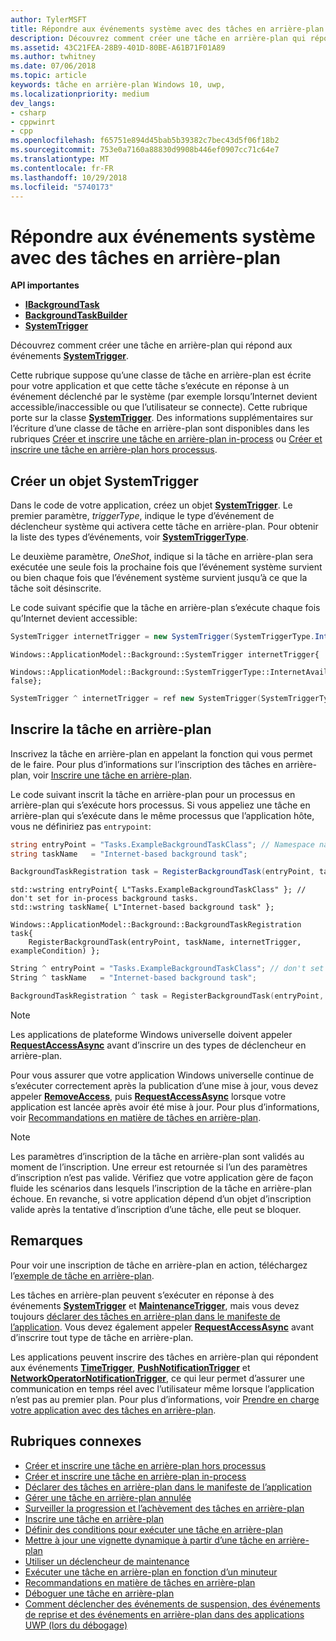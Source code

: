 ```yaml
---
author: TylerMSFT
title: Répondre aux événements système avec des tâches en arrière-plan
description: Découvrez comment créer une tâche en arrière-plan qui répond aux événements SystemTrigger.
ms.assetid: 43C21FEA-28B9-401D-80BE-A61B71F01A89
ms.author: twhitney
ms.date: 07/06/2018
ms.topic: article
keywords: tâche en arrière-plan Windows 10, uwp,
ms.localizationpriority: medium
dev_langs:
- csharp
- cppwinrt
- cpp
ms.openlocfilehash: f65751e894d45bab5b39382c7bec43d5f06f18b2
ms.sourcegitcommit: 753e0a7160a88830d9908b446ef0907cc71c64e7
ms.translationtype: MT
ms.contentlocale: fr-FR
ms.lasthandoff: 10/29/2018
ms.locfileid: "5740173"
---
```

# <a name="respond-to-system-events-with-background-tasks"></a>Répondre aux événements système avec des tâches en arrière-plan

**API importantes**

- [**IBackgroundTask**](https://msdn.microsoft.com/library/windows/apps/br224794)
- [**BackgroundTaskBuilder**](https://msdn.microsoft.com/library/windows/apps/br224768)
- [**SystemTrigger**](https://msdn.microsoft.com/library/windows/apps/br224838)

Découvrez comment créer une tâche en arrière-plan qui répond aux événements [**SystemTrigger**](https://msdn.microsoft.com/library/windows/apps/br224839).

Cette rubrique suppose qu’une classe de tâche en arrière-plan est écrite pour votre application et que cette tâche s’exécute en réponse à un événement déclenché par le système (par exemple lorsqu’Internet devient accessible/inaccessible ou que l’utilisateur se connecte). Cette rubrique porte sur la classe [**SystemTrigger**](https://msdn.microsoft.com/library/windows/apps/br224839). Des informations supplémentaires sur l’écriture d’une classe de tâche en arrière-plan sont disponibles dans les rubriques [Créer et inscrire une tâche en arrière-plan in-process](create-and-register-an-inproc-background-task.md) ou [Créer et inscrire une tâche en arrière-plan hors processus](create-and-register-a-background-task.md).

## <a name="create-a-systemtrigger-object"></a>Créer un objet SystemTrigger

Dans le code de votre application, créez un objet [**SystemTrigger**](https://msdn.microsoft.com/library/windows/apps/br224838). Le premier paramètre, *triggerType*, indique le type d’événement de déclencheur système qui activera cette tâche en arrière-plan. Pour obtenir la liste des types d’événements, voir [**SystemTriggerType**](https://msdn.microsoft.com/library/windows/apps/br224839).

Le deuxième paramètre, *OneShot*, indique si la tâche en arrière-plan sera exécutée une seule fois la prochaine fois que l’événement système survient ou bien chaque fois que l’événement système survient jusqu’à ce que la tâche soit désinscrite.

Le code suivant spécifie que la tâche en arrière-plan s’exécute chaque fois qu’Internet devient accessible:

```csharp
SystemTrigger internetTrigger = new SystemTrigger(SystemTriggerType.InternetAvailable, false);
```

```cppwinrt
Windows::ApplicationModel::Background::SystemTrigger internetTrigger{
    Windows::ApplicationModel::Background::SystemTriggerType::InternetAvailable, false};
```

```cpp
SystemTrigger ^ internetTrigger = ref new SystemTrigger(SystemTriggerType::InternetAvailable, false);
```

## <a name="register-the-background-task"></a>Inscrire la tâche en arrière-plan

Inscrivez la tâche en arrière-plan en appelant la fonction qui vous permet de le faire. Pour plus d’informations sur l’inscription des tâches en arrière-plan, voir [Inscrire une tâche en arrière-plan](register-a-background-task.md).

Le code suivant inscrit la tâche en arrière-plan pour un processus en arrière-plan qui s’exécute hors processus. Si vous appeliez une tâche en arrière-plan qui s’exécute dans le même processus que l’application hôte, vous ne définiriez pas `entrypoint`:

```csharp
string entryPoint = "Tasks.ExampleBackgroundTaskClass"; // Namespace name, '.', and the name of the class containing the background task
string taskName   = "Internet-based background task";

BackgroundTaskRegistration task = RegisterBackgroundTask(entryPoint, taskName, internetTrigger, exampleCondition);
```

```cppwinrt
std::wstring entryPoint{ L"Tasks.ExampleBackgroundTaskClass" }; // don't set for in-process background tasks.
std::wstring taskName{ L"Internet-based background task" };

Windows::ApplicationModel::Background::BackgroundTaskRegistration task{
    RegisterBackgroundTask(entryPoint, taskName, internetTrigger, exampleCondition) };
```

```cpp
String ^ entryPoint = "Tasks.ExampleBackgroundTaskClass"; // don't set for in-process background tasks
String ^ taskName   = "Internet-based background task";

BackgroundTaskRegistration ^ task = RegisterBackgroundTask(entryPoint, taskName, internetTrigger, exampleCondition);
```

> [!NOTE]
> Les applications de plateforme Windows universelle doivent appeler [**RequestAccessAsync**](https://msdn.microsoft.com/library/windows/apps/hh700485) avant d’inscrire un des types de déclencheur en arrière-plan.

Pour vous assurer que votre application Windows universelle continue de s’exécuter correctement après la publication d’une mise à jour, vous devez appeler [**RemoveAccess**](https://msdn.microsoft.com/library/windows/apps/hh700471), puis [**RequestAccessAsync**](https://msdn.microsoft.com/library/windows/apps/hh700485) lorsque votre application est lancée après avoir été mise à jour. Pour plus d’informations, voir [Recommandations en matière de tâches en arrière-plan](guidelines-for-background-tasks.md).

> [!NOTE]
> Les paramètres d’inscription de la tâche en arrière-plan sont validés au moment de l’inscription. Une erreur est retournée si l’un des paramètres d’inscription n’est pas valide. Vérifiez que votre application gère de façon fluide les scénarios dans lesquels l’inscription de la tâche en arrière-plan échoue. En revanche, si votre application dépend d’un objet d’inscription valide après la tentative d’inscription d’une tâche, elle peut se bloquer.
 
## <a name="remarks"></a>Remarques

Pour voir une inscription de tâche en arrière-plan en action, téléchargez l’[exemple de tâche en arrière-plan](http://go.microsoft.com/fwlink/p/?LinkId=618666).

Les tâches en arrière-plan peuvent s’exécuter en réponse à des événements [**SystemTrigger**](https://msdn.microsoft.com/library/windows/apps/br224838) et [**MaintenanceTrigger**](https://msdn.microsoft.com/library/windows/apps/hh700517), mais vous devez toujours [déclarer des tâches en arrière-plan dans le manifeste de l’application](declare-background-tasks-in-the-application-manifest.md). Vous devez également appeler [**RequestAccessAsync**](https://msdn.microsoft.com/library/windows/apps/hh700485) avant d’inscrire tout type de tâche en arrière-plan.

Les applications peuvent inscrire des tâches en arrière-plan qui répondent aux événements [**TimeTrigger**](https://msdn.microsoft.com/library/windows/apps/br224843), [**PushNotificationTrigger**](https://msdn.microsoft.com/library/windows/apps/hh700543) et [**NetworkOperatorNotificationTrigger**](https://msdn.microsoft.com/library/windows/apps/br224831), ce qui leur permet d’assurer une communication en temps réel avec l’utilisateur même lorsque l’application n’est pas au premier plan. Pour plus d’informations, voir [Prendre en charge votre application avec des tâches en arrière-plan](support-your-app-with-background-tasks.md).

## <a name="related-topics"></a>Rubriques connexes

* [Créer et inscrire une tâche en arrière-plan hors processus](create-and-register-a-background-task.md)
* [Créer et inscrire une tâche en arrière-plan in-process](create-and-register-an-inproc-background-task.md)
* [Déclarer des tâches en arrière-plan dans le manifeste de l’application](declare-background-tasks-in-the-application-manifest.md)
* [Gérer une tâche en arrière-plan annulée](handle-a-cancelled-background-task.md)
* [Surveiller la progression et l’achèvement des tâches en arrière-plan](monitor-background-task-progress-and-completion.md)
* [Inscrire une tâche en arrière-plan](register-a-background-task.md)
* [Définir des conditions pour exécuter une tâche en arrière-plan](set-conditions-for-running-a-background-task.md)
* [Mettre à jour une vignette dynamique à partir d’une tâche en arrière-plan](update-a-live-tile-from-a-background-task.md)
* [Utiliser un déclencheur de maintenance](use-a-maintenance-trigger.md)
* [Exécuter une tâche en arrière-plan en fonction d’un minuteur](run-a-background-task-on-a-timer-.md)
* [Recommandations en matière de tâches en arrière-plan](guidelines-for-background-tasks.md)
* [Déboguer une tâche en arrière-plan](debug-a-background-task.md)
* [Comment déclencher des événements de suspension, des événements de reprise et des événements en arrière-plan dans des applications UWP (lors du débogage)](http://go.microsoft.com/fwlink/p/?linkid=254345)
